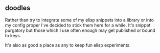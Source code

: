 ## doodles

Rather than try to integrate some of my elisp snippets into a library
or into my config proper I've decided to stick them here for a
while. It's snippet purgatory but those which I use often enough may
get published or bound to keys.

It's also as good a place as any to keep fun elisp experiments.
